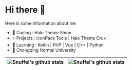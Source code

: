 # Hi there 👋

Here is some information about me

- 🔭 Coding : Halo Theme Shine
- ⚡ Projects : IconPack Tools | Halo Theme Crux
- 🌱 Learning : Kotlin | PHP | Vue | C++ | Python
- 🏫 Chongqing Normal University

| ![Snuffel's github stats](https://github-readme-stats.vercel.app/api?username=snuffel233&show_icons=true&theme=transparent) | ![Snuffel's github stats](https://github-readme-stats.vercel.app/api/top-langs/?username=snuffel233&show_icons=true&theme=transparent) |
|-----------------------------------------------------------------------------------------------------------------------------|----------------------------------------------------------------------------------------------------------------------------------------|
